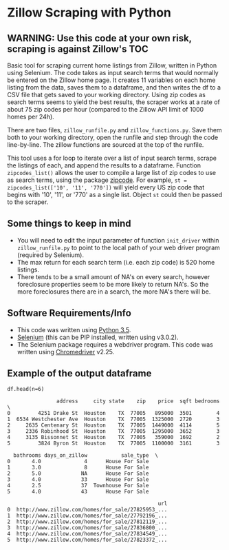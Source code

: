 Zillow Scraping with Python
===========================

WARNING: Use this code at your own risk, scraping is against Zillow's TOC
-------------------------------------------------------------------------

Basic tool for scraping current home listings from Zillow, written in Python 
using Selenium.  The code takes as input search terms that would normally be 
entered on the Zillow home page.  It creates 11 variables on each home listing 
from the data, saves them to a dataframe, and then writes the df to a CSV file 
that gets saved to your working directory. Using zip codes as search terms 
seems to yield the best results, the scraper works at a rate of about 75 
zip codes per hour (compared to the Zillow API limit of 1000 homes per 24h).

There are two files, `zillow_runfile.py` and `zillow_functions.py`. Save them 
both to your working directory, open the runfile and step through the code 
line-by-line. The zillow functions are sourced at the top of the runfile.

This tool uses a for loop to iterate over a list of input search terms, scrape 
the listings of each, and append the results to a dataframe. Function `zipcodes_list()` 
allows the user to compile a large list of zip codes to use as search terms, 
using the package [zipcode](https://pypi.python.org/pypi/zipcode). For example, 
`st = zipcodes_list(['10', '11', '770'])` 
will yield every US zip code that begins with '10', '11', or '770' as a single 
list. Object `st` could then be passed to the scraper.

Some things to keep in mind
---------------------------
- You will need to edit the input parameter of function `init_driver` within `zillow_runfile.py` 
to point to the local path of your web driver program (required by Selenium).
- The max return for each search term (i.e. each zip code) is 520 home listings.
- There tends to be a small amount of NA's on every search, however foreclosure 
properties seem to be more likely to return NA's. So the more foreclosures 
there are in a search, the more NA's there will be.

Software Requirements/Info
--------------------------
- This code was written using [Python 3.5](https://www.python.org/downloads/).
- [Selenium](http://www.seleniumhq.org/download/) (this can be PIP installed, written using v3.0.2).
- The Selenium package requires a webdriver program. This code was written 
using [Chromedriver](https://sites.google.com/a/chromium.org/chromedriver/downloads) v2.25.

Example of the output dataframe
-------------------------------

```
df.head(n=6)
```

```
                address     city state    zip    price  sqft bedrooms  \
0         4251 Drake St  Houston    TX  77005   895000  3501        4   
1  6534 Westchester Ave  Houston    TX  77005  1325000  2720        3   
2     2635 Centenary St  Houston    TX  77005  1449000  4114        5   
3     2336 Robinhood St  Houston    TX  77005  1295000  3652        3   
4     3135 Bissonnet St  Houston    TX  77005   359000  1692        2   
5         3824 Byron St  Houston    TX  77005  1100000  3161        3   

  bathrooms days_on_zillow           sale_type  \
0       4.0              4      House For Sale   
1       3.0              8      House For Sale   
2       5.0             NA      House For Sale   
3       4.0             33      House For Sale   
4       2.5             37  Townhouse For Sale   
5       4.0             43      House For Sale   

                                                 url  
0  http://www.zillow.com/homes/for_sale/27825953_...  
1  http://www.zillow.com/homes/for_sale/27792196_...  
2  http://www.zillow.com/homes/for_sale/27812119_...  
3  http://www.zillow.com/homes/for_sale/27836800_...  
4  http://www.zillow.com/homes/for_sale/27834549_...  
5  http://www.zillow.com/homes/for_sale/27823372_...
```
